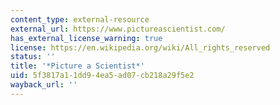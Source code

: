 ```yaml
---
content_type: external-resource
external_url: https://www.pictureascientist.com/
has_external_license_warning: true
license: https://en.wikipedia.org/wiki/All_rights_reserved
status: ''
title: '*Picture a Scientist*'
uid: 5f3817a1-1dd9-4ea5-ad07-cb218a29f5e2
wayback_url: ''
---
```

